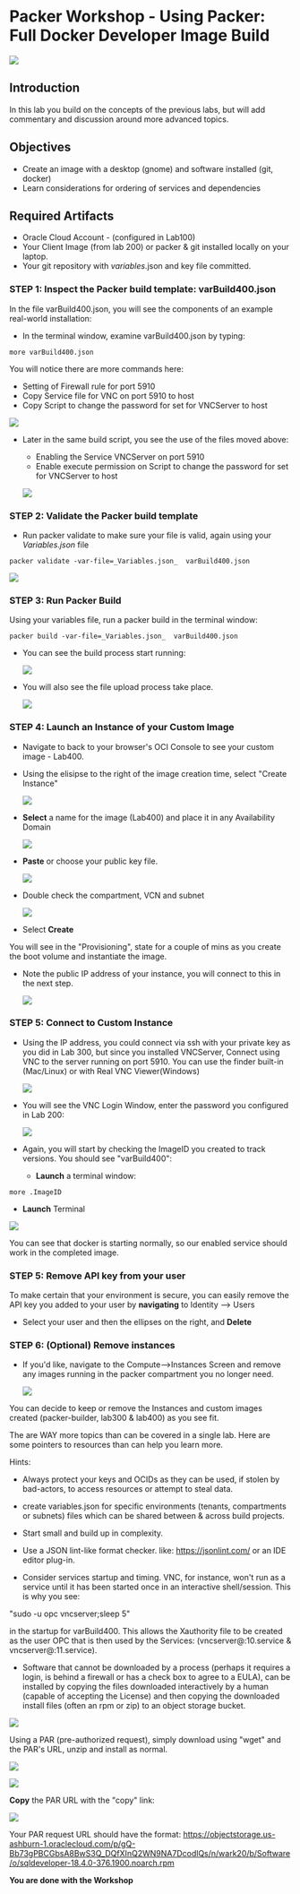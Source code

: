 # Packer Workshop - Using Packer:  Full Docker Developer Image Build

![](images/WorkshopHeader/400.png)

## Introduction

In this lab you build on the concepts of the previous labs, but will add commentary and discussion around more advanced topics.  
 
## Objectives

- Create an image with a desktop (gnome) and software installed (git, docker)
- Learn considerations for ordering of services and dependencies

## Required Artifacts

- Oracle Cloud Account - (configured in Lab100)
- Your Client Image (from lab 200) or packer & git installed locally on your laptop.
- Your git repository with _variables_.json and key file committed.

### **STEP 1**: Inspect the Packer build template: varBuild400.json

In the file varBuild400.json, you will see the components of an example real-world installation:

- In the terminal window, examine varBuild400.json by typing:

```
more varBuild400.json 
```
You will notice there are more commands here:

  - Setting of Firewall rule for port 5910
  - Copy Service file for VNC on port 5910 to host
  - Copy Script to change the password for set for VNCServer to host

  ![](images/Lab400/1.png)

- Later in the same build script, you see the use of the files moved above:

  - Enabling the Service VNCServer on port 5910 
  - Enable execute permission on Script to change the password for set for VNCServer to host
  
  ![](images/Lab400/1.2.png)

### **STEP 2**: Validate the Packer build template 

- Run packer validate to make sure your file is valid, again using your _Variables.json_ file

```
packer validate -var-file=_Variables.json_  varBuild400.json
```
  ![](images/Lab400/2.1.png)

### **STEP 3**: Run Packer Build

Using your variables file, run a packer build in the terminal window:

```
packer build -var-file=_Variables.json_  varBuild400.json
```

- You can see the build process start running:

   ![](images/Lab400/5.png)

- You will also see the file upload process take place.
  
   ![](images/Lab400/10.png)
 
### **STEP 4**: Launch an Instance of your Custom Image

- Navigate to back to your browser's OCI Console to see your custom image - Lab400.

- Using the elisipse to the right of the image creation time, select "Create Instance" 

  ![](images/Lab400/11.png)

- **Select** a name for the image (Lab400) and place it in any Availability Domain

  ![](images/Lab400/14.png)

- **Paste** or choose your public key file.

  ![](images/Lab400/13.png)

- Double check the compartment, VCN and subnet  

  ![](images/Lab400/15.png)

- Select **Create**
  
You will see in the "Provisioning", state for a couple of mins as you create the boot volume and instantiate the image.  

- Note the public IP address of your instance, you will connect to this in the next step.

  ![](images/Lab400/12.png)

### **STEP 5**: Connect to Custom Instance

- Using the IP address, you could connect via ssh with your private key as you did in Lab 300, but since you installed VNCServer, Connect using VNC to the server running on port 5910.  You can use the finder built-in (Mac/Linux) or with Real VNC Viewer(Windows)

  ![](images/Lab400/13.png)

- You will see the VNC Login Window, enter the password you configured in Lab 200:

  ![](images/Lab400/16.png)

- Again, you will start by checking the ImageID you created to track versions.  You should see "varBuild400":

  - **Launch** a terminal window:

```
more .ImageID
```

  - **Launch** Terminal

  ![](images/Lab400/20.png)

You can see that docker is starting normally, so our enabled service should work in the completed image.

### **STEP 5**: Remove API key from your user

To make certain that your environment is secure, you can easily remove the API key you added to your user by **navigating** to Identity --> Users

- Select your user and then the ellipses on the right, and **Delete**  

### **STEP 6**: (Optional) Remove instances

- If you'd like, navigate to the Compute-->Instances Screen and remove any images running in the packer compartment you no longer need. 

  ![](images/Lab400/21.png)

You can decide to keep or remove the Instances and custom images created (packer-builder, lab300 & lab400) as you see fit.

The are WAY more topics than can be covered in a single lab. Here are some pointers to resources than can help you learn more.

 Hints:

  - Always protect your keys and OCIDs as they can be used, if stolen by bad-actors, to access resources or attempt to steal data.

  - create variables.json for specific environments (tenants, compartments or subnets) files which can be shared between & across build projects.
  
  - Start small and build up in complexity.

  - Use a JSON lint-like format checker. like: https://jsonlint.com/ or an IDE editor plug-in.

  - Consider services startup and timing. VNC, for instance, won't run as a service until it has been started once in an interactive shell/session.  This is why you see:

   "sudo -u opc vncserver;sleep 5"

   in the startup for varBuild400.  This allows the Xauthority file to be created as the user OPC that is then used by the Services: (vncserver@:10.service & vncserver@:11.service).

   - Software that cannot be downloaded by a process (perhaps it requires a login, is behind a firewall or has a  check box to agree to a EULA), can be installed by copying the files downloaded interactively by a human (capable of accepting the License) and then copying the downloaded install files (often an rpm or zip) to an object storage bucket.
  
![](images/Lab400/6.2.png)

  Using a PAR (pre-authorized request), simply download using "wget" and the PAR's URL, unzip and install as normal.

![](images/Lab400/6.4.png)

![](images/Lab400/6.5.png)

**Copy** the PAR URL with the "copy" link:

![](images/Lab400/6.6.png)

Your PAR request URL should have the format:
https://objectstorage.us-ashburn-1.oraclecloud.com/p/gQ-Bb73gPBCGbsA8BwS3Q_DQfXInQ2WN9NA7DcodlQs/n/wark20/b/Software/o/sqldeveloper-18.4.0-376.1900.noarch.rpm


**You are done with the Workshop**